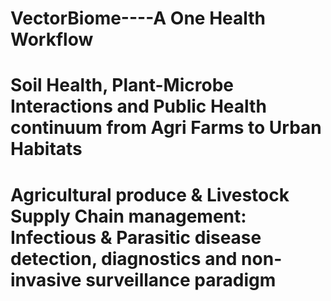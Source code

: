 # VectorBiome----A One Health Workflow 
# Soil Health, Plant-Microbe Interactions and Public Health continuum from Agri Farms to Urban Habitats
# Agricultural produce & Livestock Supply Chain management: Infectious & Parasitic disease detection, diagnostics and non-invasive surveillance paradigm

